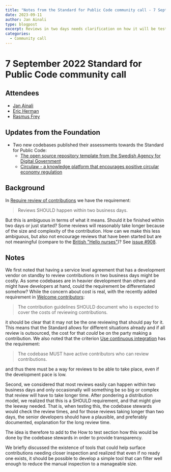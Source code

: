```yaml
---
title: "Notes from the Standard for Public Code community call - 7 September 2023"
date: 2023-09-11
author: Jan Ainali
type: blogpost
excerpt: Reviews in two days needs clarification on how it will be tested
categories:
  - Community call
---
```


# 7 September 2022 Standard for Public Code community call

## Attendees

* [Jan Ainali](https://publiccode.net/who-we-are/team/jan-ainali.html)
* [Eric Herman](https://publiccode.net/who-we-are/team/eric-herman.html)
* [Rasmus Frey](https://www.os2.eu/om-os2)

## Updates from the Foundation

* Two new codebases published their assessments towards the Standard for Public Code:
  * [The open source repository template from the Swedish Agency for Digital Government](https://github.com/diggsweden/open-source-project-template/blob/main/docs/public_code/standard-for-public-code-assessment.html)
  * [Circulaw - a knowledge platform that encourages positive circular economy regulation](https://github.com/Dark-Matter-Labs/circulaw/blob/main/docs/circulaw-standard-for-public-code.html)

## Background

In [Require review of contributions](https://standard.publiccode.net/criteria/require-review-of-contributions.html) we have the requirement:

> Reviews SHOULD happen within two business days.

But this is ambiguous in terms of what it means.
Should it be finished within two days or just started?
Some reviews will reasonably take longer because of the size and complexity of the contribution.
How can we make this less ambiguous, but also not encourage reviews that have been started but are not meaningful (compare to the [British "Hello nurses"](https://www.bmj.com/content/315/7101/143.6))?
See [issue #908](https://github.com/publiccodenet/standard/issues/980).

## Notes

We first noted that having a service level agreement that has a development vendor on standby to review contributions in two business days might be costly.
As some codebases are in heavier development than others and might have developers at hand, could the requirement be differentiated somehow?
While the concern about cost is real, with the recently added requirement in [Welcome contributors](https://standard.publiccode.net/criteria/welcome-contributors.html):

> The contribution guidelines SHOULD document who is expected to cover the costs of reviewing contributions.

it should be clear that it may not be the one reviewing that should pay for it.
This means that the Standard allows for different situations already and if all review is outsourced, the cost for that *could* be on the party making a contribution.
We also noted that the criterion [Use continuous integration](https://standard.publiccode.net/criteria/use-continuous-integration.html) has the requirement:

> The codebase MUST have active contributors who can review contributions.

and thus there must be a way for reviews to be able to take place, even if the development pace is low.

Second, we considered that most reviews easily can happen within two business days and only occasionally will something be so big or complex that review will have to take longer time.
After pondering a distribution model, we realized that this is a SHOULD requirement, and that might give the leeway needed.
That is, when testing this, the codebase stewards would check the review times, and for those reviews taking longer than two days, the senior developers should have a plausible, and preferably documented, explanation for the long review time.

The idea is therefore to add to the How to test section how this would be done by the codebase stewards in order to provide transparency.

We briefly discussed the existence of tools that could help surface contributions needing closer inspection and realized that even if no ready one exists, it should be possible to develop a simple tool that can filter well enough to reduce the manual inspection to a manageable size.
